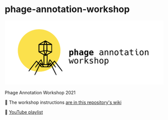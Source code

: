 # phage-annotation-workshop

[![Phage](notes/phage.png)](https://github.com/quadram-institute-bioscience/phage-annotation-workshop/wiki)

Phage Annotation Workshop 2021

:book: The workshop instructions 
[are in this repository's wiki](https://github.com/quadram-institute-bioscience/phage-annotation-workshop/wiki)

:movie_camera: [YouTube playlist](https://youtube.com/playlist?list=PLTOYPYSmztrdhjh0aVCmPjTKHKV3A5TCa)
